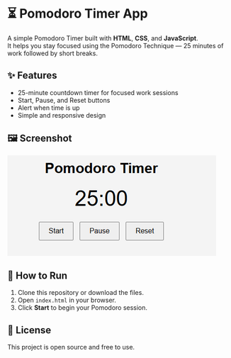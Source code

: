 # ⏳ Pomodoro Timer App

A simple Pomodoro Timer built with **HTML**, **CSS**, and **JavaScript**.  
It helps you stay focused using the Pomodoro Technique — 25 minutes of work followed by short breaks.

## ✨ Features
- 25-minute countdown timer for focused work sessions
- Start, Pause, and Reset buttons
- Alert when time is up
- Simple and responsive design

## 🖼 Screenshot
![Pomodoro Timer Screenshot](screenshot.png)

## 🚀 How to Run
1. Clone this repository or download the files.
2. Open `index.html` in your browser.
3. Click **Start** to begin your Pomodoro session.

## 📜 License
This project is open source and free to use.
